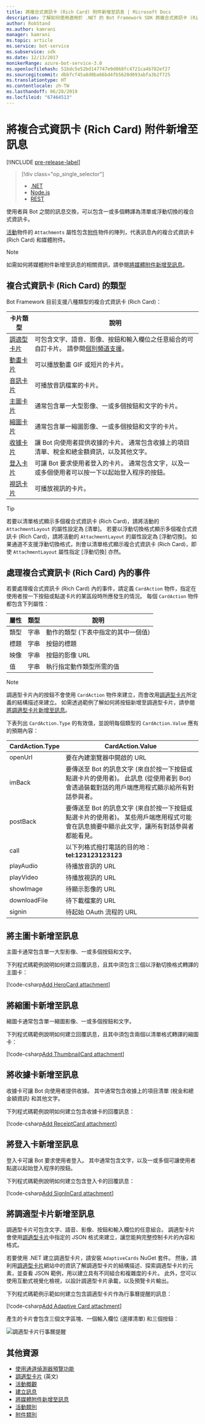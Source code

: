 ```yaml
---
title: 將複合式資訊卡 (Rich Card) 附件新增至訊息 | Microsoft Docs
description: 了解如何使用適用於 .NET 的 Bot Framework SDK 將複合式資訊卡 (Rich Card) 新增至訊息。
author: RobStand
ms.author: kamrani
manager: kamrani
ms.topic: article
ms.service: bot-service
ms.subservice: sdk
ms.date: 12/13/2017
monikerRange: azure-bot-service-3.0
ms.openlocfilehash: 51bdc5e52bd147747e9d068fc4721ca4b782ef27
ms.sourcegitcommit: dbbfcf45a8d0ba66bd4fb5620d093abfa3b2f725
ms.translationtype: HT
ms.contentlocale: zh-TW
ms.lasthandoff: 06/28/2019
ms.locfileid: "67464513"
---
```

# <a name="add-rich-card-attachments-to-messages"></a>將複合式資訊卡 (Rich Card) 附件新增至訊息

[!INCLUDE [pre-release-label](../includes/pre-release-label-v3.md)]

> [!div class="op_single_selector"]
> - [.NET](../dotnet/bot-builder-dotnet-add-rich-card-attachments.md)
> - [Node.js](../nodejs/bot-builder-nodejs-send-rich-cards.md)
> - [REST](../rest-api/bot-framework-rest-connector-add-rich-cards.md)

使用者與 Bot 之間的訊息交換，可以包含一或多個轉譯為清單或浮動切換的複合式資訊卡。 

<a href="https://docs.botframework.com/csharp/builder/sdkreference/dc/d2f/class_microsoft_1_1_bot_1_1_connector_1_1_activity.html" target="_blank">活動</a>物件的 `Attachments` 屬性包含<a href="https://docs.microsoft.com/dotnet/api/microsoft.bot.connector.attachments?view=botconnector-3.12.2.4" target="_blank">附件</a>物件的陣列，代表訊息內的複合式資訊卡 (Rich Card) 和媒體附件。 

> [!NOTE]
> 如需如何將媒體附件新增至訊息的相關資訊，請參閱[將媒體附件新增至訊息](bot-builder-dotnet-add-media-attachments.md)。

## <a name="types-of-rich-cards"></a>複合式資訊卡 (Rich Card) 的類型

Bot Framework 目前支援八種類型的複合式資訊卡 (Rich Card)： 

| 卡片類型 | 說明 |
|----|----|
| <a href="/adaptive-cards/get-started/bots">調適型卡片</a> | 可包含文字、語音、影像、按鈕和輸入欄位之任意組合的可自訂卡片。 請參閱[個別頻道支援](/adaptive-cards/get-started/bots#channel-status)。  |
| [動畫卡片][animationCard] | 可以播放動畫 GIF 或短片的卡片。 |
| [音訊卡片][audioCard] | 可播放音訊檔案的卡片。 |
| [主圖卡片][heroCard] | 通常包含單一大型影像、一或多個按鈕和文字的卡片。 |
| [縮圖卡片][thumbnailCard] | 通常包含單一縮圖影像、一或多個按鈕和文字的卡片。 |
| [收據卡片][receiptCard] | 讓 Bot 向使用者提供收據的卡片。 通常包含收據上的項目清單、稅金和總金額資訊，以及其他文字。 |
| [登入卡片][signinCard] | 可讓 Bot 要求使用者登入的卡片。 通常包含文字，以及一或多個使用者可以按一下以起始登入程序的按鈕。 |
| [視訊卡片][videoCard] | 可播放視訊的卡片。 |

> [!TIP]
> 若要以清單格式顯示多個複合式資訊卡 (Rich Card)，請將活動的 `AttachmentLayout` 的屬性設定為 [清單]。 若要以浮動切換格式顯示多個複合式資訊卡 (Rich Card)，請將活動的 `AttachmentLayout` 的屬性設定為 [浮動切換]。 如果通道不支援浮動切換格式，則會以清單格式顯示複合式資訊卡 (Rich Card)，即使 `AttachmentLayout` 屬性指定 [浮動切換] 亦然。

## <a name="process-events-within-rich-cards"></a>處理複合式資訊卡 (Rich Card) 內的事件

若要處理複合式資訊卡 (Rich Card) 內的事件，請定義 `CardAction` 物件，指定在使用者按一下按鈕或點選卡片的某區段時所應發生的情況。 每個 `CardAction` 物件都包含下列屬性：

| 屬性 | 類型 | 說明 | 
|----|----|----|
| 類型 | 字串 | 動作的類型 (下表中指定的其中一個值) |
| 標題 | 字串 | 按鈕的標題 |
| 映像 | 字串 | 按鈕的影像 URL |
| 值 | 字串 | 執行指定動作類型所需的值 |

> [!NOTE]
> 調適型卡片內的按鈕不會使用 `CardAction` 物件來建立，而會改用<a href="http://adaptivecards.io" target="_blank">調適型卡片</a>所定義的結構描述來建立。 如需透過範例了解如何將按鈕新增至調適型卡片，請參閱[將調適型卡片新增至訊息](#adaptive-card)。

下表列出 `CardAction.Type` 的有效值，並說明每個類型的 `CardAction.Value` 應有的預期內容：

| CardAction.Type | CardAction.Value | 
|----|----|
| openUrl | 要在內建瀏覽器中開啟的 URL |
| imBack | 要傳送至 Bot 的訊息文字 (來自於按一下按鈕或點選卡片的使用者)。 此訊息 (從使用者到 Bot) 會透過裝載對話的用戶端應用程式顯示給所有對話參與者。 |
| postBack | 要傳送至 Bot 的訊息文字 (來自於按一下按鈕或點選卡片的使用者)。 某些用戶端應用程式可能會在訊息摘要中顯示此文字，讓所有對話參與者都能看見。 |
| call | 以下列格式撥打電話的目的地：**tel:123123123123** |
| playAudio | 待播放音訊的 URL |
| playVideo | 待播放視訊的 URL |
| showImage | 待顯示影像的 URL |
| downloadFile | 待下載檔案的 URL |
| signin | 待起始 OAuth 流程的 URL |

## <a name="add-a-hero-card-to-a-message"></a>將主圖卡新增至訊息

主圖卡通常包含單一大型影像、一或多個按鈕和文字。 

下列程式碼範例說明如何建立回覆訊息，且其中須包含三個以浮動切換格式轉譯的主圖卡： 

[!code-csharp[Add HeroCard attachment](../includes/code/dotnet-add-attachments.cs#addHeroCardAttachment)]

## <a name="add-a-thumbnail-card-to-a-message"></a>將縮圖卡新增至訊息

縮圖卡通常包含單一縮圖影像、一或多個按鈕和文字。 

下列程式碼範例說明如何建立回覆訊息，且其中須包含兩個以清單格式轉譯的縮圖卡： 

[!code-csharp[Add ThumbnailCard attachment](../includes/code/dotnet-add-attachments.cs#addThumbnailCardAttachment)]

## <a name="add-a-receipt-card-to-a-message"></a>將收據卡新增至訊息

收據卡可讓 Bot 向使用者提供收據。 其中通常包含收據上的項目清單 (稅金和總金額資訊) 和其他文字。 

下列程式碼範例說明如何建立包含收據卡的回覆訊息： 

[!code-csharp[Add ReceiptCard attachment](../includes/code/dotnet-add-attachments.cs#addReceiptCardAttachment)]

## <a name="add-a-sign-in-card-to-a-message"></a>將登入卡新增至訊息

登入卡可讓 Bot 要求使用者登入。 其中通常包含文字，以及一或多個可讓使用者點選以起始登入程序的按鈕。 

下列程式碼範例說明如何建立包含登入卡的回覆訊息：

[!code-csharp[Add SignInCard attachment](../includes/code/dotnet-add-attachments.cs#addSignInCardAttachment)]

## <a id="adaptive-card"></a>將調適型卡片新增至訊息

調適型卡片可包含文字、語音、影像、按鈕和輸入欄位的任意組合。 調適型卡片會使用<a href="http://adaptivecards.io" target="_blank">調適型卡片</a>中指定的 JSON 格式來建立，讓您能夠完整控制卡片的內容和格式。 

若要使用 .NET 建立調適型卡片，請安裝 `AdaptiveCards` NuGet 套件。 然後，請利用<a href="http://adaptivecards.io" target="_blank">調適型卡片</a>網站中的資訊了解調適型卡片的結構描述、探索調適型卡片的元素，並查看 JSON 範例，用以建立具有不同組合和複雜度的卡片。 此外，您可以使用互動式視覺化檢視，以設計調適型卡片承載，以及預覽卡片輸出。

下列程式碼範例示範如何建立包含調適型卡片作為行事曆提醒的訊息： 

[!code-csharp[Add Adaptive Card attachment](../includes/code/dotnet-add-attachments.cs#addAdaptiveCardAttachment)]

產生的卡片會包含三個文字區塊、一個輸入欄位 (選擇清單) 和三個按鈕：

![調適型卡片行事曆提醒](../media/adaptive-card-reminder.png)

## <a name="additional-resources"></a>其他資源

- [使用通道偵測器預覽功能][inspector]
- <a href="http://adaptivecards.io" target="_blank">調適型卡片</a> \(英文\)
- [活動概觀](bot-builder-dotnet-activities.md)
- [建立訊息](bot-builder-dotnet-create-messages.md)
- [將媒體附件新增至訊息](bot-builder-dotnet-add-media-attachments.md)
- <a href="https://docs.botframework.com/csharp/builder/sdkreference/dc/d2f/class_microsoft_1_1_bot_1_1_connector_1_1_activity.html" target="_blank">活動類別</a>
- <a href="https://docs.microsoft.com/dotnet/api/microsoft.bot.connector.attachments?view=botconnector-3.12.2.4" target="_blank">附件類別</a>

[animationCard]: /dotnet/api/microsoft.bot.connector.animationcard

[audioCard]: /dotnet/api/microsoft.bot.connector.audiocard 

[heroCard]: /dotnet/api/microsoft.bot.connector.herocard 

[thumbnailCard]: /dotnet/api/microsoft.bot.connector.thumbnailcard 

[receiptCard]: /dotnet/api/microsoft.bot.connector.receiptcard 

[signinCard]: /dotnet/api/microsoft.bot.connector.signincard 

[videoCard]: /dotnet/api/microsoft.bot.connector.videocard

[inspector]: ../bot-service-channel-inspector.md
